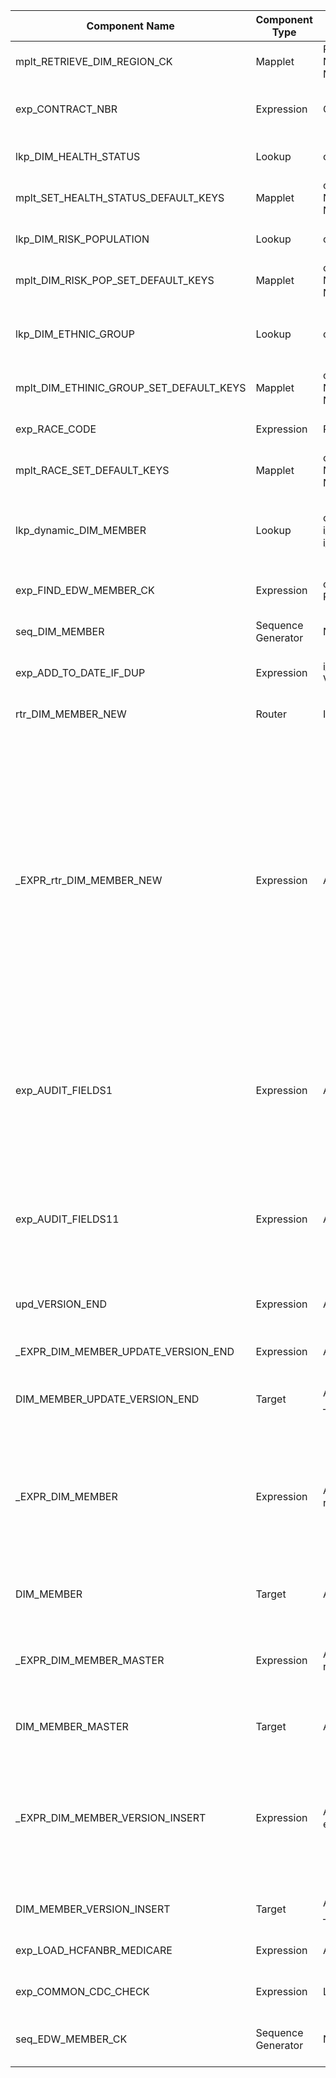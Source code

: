 | Component Name | Component Type | Input Ports | Output Ports | Expressions/Logic | Dependencies/Connections | Additional Properties |
|----------------|----------------|-------------|--------------|-------------------|--------------------------|-----------------------|
| mplt_RETRIEVE_DIM_REGION_CK | Mapplet | REGION, PLAN_DIM_ID, NATURAL_KEY_NULL_IND, NULL_ALLOWED_IND | REGION_DIM_CK | Retrieves region dimension key | exp_TRIM_DATA | Mapplet, uses lookup logic |
| exp_CONTRACT_NBR | Expression | CONTRACT_NBR, MEMBER_AMISYS_NBR | o_AMISYS_CONTRACT_NBR, o_MEDICAL_CONTRACT_NBR | o_AMISYS_CONTRACT_NBR = i_CONTRACT_NBR; o_MEDICAL_CONTRACT_NBR = SUBSTR(LTRIM(RTRIM(i_MEMBER_AMISYS_NBR)), 1, 9) | exp_TRIM_DATA | Tracing Level: Normal, Optional: true |
| lkp_DIM_HEALTH_STATUS | Lookup | o_HEALTH_STAT, PLAN_DIM_CK1 | HEALTH_STATUS_DIM_CK, HEALTH_STATUS_CODE, PLAN_DIM_CK | Lookup on DIM_HEALTH_STATUS | exp_TRIM_DATA, mplt_COMMON_RETRIEVE_DIM_PLAN_CK | Lookup caching enabled |
| mplt_SET_HEALTH_STATUS_DEFAULT_KEYS | Mapplet | o_HEALTH_STAT, PLAN_DIM_CK1, NATURAL_KEY_NULL_IND, NULL_ALLOWED_IND | PARENT_DIM_CK | Sets default keys for health status | lkp_DIM_HEALTH_STATUS, exp_TRIM_DATA | Mapplet, uses default key logic |
| lkp_DIM_RISK_POPULATION | Lookup | o_RISK_POP, PLAN_DIM_CK1 | RISK_POPULATION_DIM_CK, RISK_POPULATION_CODE, PLAN_DIM_CK | Lookup on DIM_RISK_POPULATION | exp_TRIM_DATA, mplt_COMMON_RETRIEVE_DIM_PLAN_CK | Lookup caching enabled |
| mplt_DIM_RISK_POP_SET_DEFAULT_KEYS | Mapplet | o_RISK_POP, PLAN_DIM_CK1, NATURAL_KEY_NULL_IND, NULL_ALLOWED_IND | PARENT_DIM_CK | Sets default keys for risk population | lkp_DIM_RISK_POPULATION, exp_TRIM_DATA | Mapplet, uses default key logic |
| lkp_DIM_ETHNIC_GROUP | Lookup | o_ETHINICITY, PLAN_DIM_CK_in | ETHNIC_GROUP_DIM_CK, ETHNIC_GROUP_CODE, ETHNIC_GROUP_DESC, SOURCE_DIM_CK, PLAN_DIM_CK | Lookup on DIM_ETHNIC_GROUP | exp_TRIM_DATA, mplt_COMMON_RETRIEVE_DIM_PLAN_CK | Lookup caching enabled |
| mplt_DIM_ETHINIC_GROUP_SET_DEFAULT_KEYS | Mapplet | o_ETHINICITY, PLAN_DIM_CK_in, NATURAL_KEY_NULL_IND, NULL_ALLOWED_IND | PARENT_DIM_CK | Sets default keys for ethnic group | lkp_DIM_ETHNIC_GROUP, exp_TRIM_DATA | Mapplet, uses default key logic |
| exp_RACE_CODE | Expression | RACE, RACE_CODE, PLAN_DIM_CK | o_RACE, o_RACE_DIM_CK, o_Null_Allowed_Ind_RACE, o_RACE_Null_Ind | Logic for race code assignment | exp_TRIM_DATA | Tracing Level: Normal, Optional: true |
| mplt_RACE_SET_DEFAULT_KEYS | Mapplet | o_RACE, PLAN_DIM_CK, NATURAL_KEY_NULL_IND, NULL_ALLOWED_IND | PARENT_DIM_CK | Sets default keys for race | exp_RACE_CODE | Mapplet, uses default key logic |
| lkp_dynamic_DIM_MEMBER | Lookup | o_MEMBER_NBR, i_VERSION_EFFECTIVE_DATE, i_PLAN_DIM_CK, i_EDW_MEMBER_CK | MEMBER_DIM_CK, MEMBER_NBR, PLAN_DIM_CK, EDW_MEMBER_CK, VERSION_EFFECTIVE_DATE, NewLookupRow | Dynamic lookup on DIM_MEMBER | exp_TRIM_DATA, exp_FIND_EDW_MEMBER_CK, seq_DIM_MEMBER, mplt_COMMON_RETRIEVE_DIM_PLAN_CK | Dynamic lookup, cache enabled |
| exp_FIND_EDW_MEMBER_CK | Expression | o_MEMBER_NBR_exp_TRIM_DATA, PLAN_DIM_CK, SRC_MBR_ID | o_EDW_MEMBER_CK | Uses lookup to find EDW_MEMBER_CK or assigns NEXTVAL | exp_TRIM_DATA, seq_EDW_MEMBER_CK, lkp_DIM_PRE_MBR | Tracing Level: Normal, Optional: true |
| seq_DIM_MEMBER | Sequence Generator | N/A | NEXTVAL | Generates sequence for MEMBER_DIM_CK | exp_FIND_EDW_MEMBER_CK | Shared sequence, start value: 0 |
| exp_ADD_TO_DATE_IF_DUP | Expression | i_VERSION_EFFECTIVE_DATE, VERSION_EFFECTIVE_DATE_LKP | o_VERSION_EFFECTIVE_DATE | Adds to date if duplicate version effective date | lkp_dynamic_DIM_MEMBER | Tracing Level: Normal, Optional: true |
| rtr_DIM_MEMBER_NEW | Router | INPUT fields | DEFAULT1, NEW_ROW_MEMBER | Routes rows based on target table and insert/update logic | _EXPR_rtr_DIM_MEMBER_NEW | Tracing Level: Normal, Optional: true |
| _EXPR_rtr_DIM_MEMBER_NEW | Expression | All upstream fields | All fields for rtr_DIM_MEMBER_NEW | Helper for resolving name conflicts | exp_TRIM_DATA, lkp_dynamic_DIM_MEMBER, mplt_RACE_SET_DEFAULT_KEYS, mplt_ALOC_END_DIM_DATE_CK, mplt_MARITAL_STATUS_DEFAULT_KEYS, exp_CONTRACT_NBR, mplt_DIM_ETHINIC_GROUP_SET_DEFAULT_KEYS, mplt_CERT_DATE_CK, mplt_BIRTH_DATE_DIM_CK, mplt_COMMON_SET_DEFAULT_KEYS1, exp_ADD_TO_DATE_IF_DUP, mplt_COMMON_RETRIEVE_DIM_CONTRACT_CK, mplt_DEATH_DATE_DIM_CK, mplt_MEDICAID_STATUS_SET_DEFAULT_KEYS, mplt_AUTHORIZED_LOC_CK_SET_CK_ERROR, exp_ALT_ID_WHO, exp_MEMBER_TYPE, mplt_COMMON_RETRIEVE_DIM_PLAN_CK, exp_LOAD_HCFANBR_MEDICARE, mplt_DIM_RISK_POP_SET_DEFAULT_KEYS, mplt_ALOC_START_DIM_DATE_CK, mplt_SET_HEALTH_STATUS_DEFAULT_KEYS, mplt_DIM_ADDRESS_SET_DEFAULT_KEYS, mplt_CARD_DIM_DATE_CK, mplt_COMMON_RETRIEVE_DIM_SOURCE_BY_CODE_CK, exp_COMMON_CDC_CHECK | Helper expression |
| exp_AUDIT_FIELDS1 | Expression | All audit-related fields | DELETED_IND, VERSION_END_DATE, ACTIVE_IND, DW_INSERT_AGENT_ID, DW_INSERT_DATE, DW_UPDATE_AGENT_ID, DW_UPDATE_DATE, ALTERNATE_COVERAGE_IND, updated_VERSION_END_DATE, updated_ACTIVE_IND | Audit field logic for inserts | rtr_DIM_MEMBER_NEW | Tracing Level: Normal, Optional: true |
| exp_AUDIT_FIELDS11 | Expression | All audit-related fields | DELETED_IND, VERSION_END_DATE, ACTIVE_IND, DW_INSERT_AGENT_ID, DW_INSERT_DATE, DW_UPDATE_AGENT_ID, DW_UPDATE_DATE, ALTERNATE_COVERAGE_IND, updated_VERSION_END_DATE, updated_ACTIVE_IND | Audit field logic for inserts | rtr_DIM_MEMBER_NEW | Tracing Level: Normal, Optional: true |
| upd_VERSION_END | Expression | All update-related fields | All fields for version end update | Update strategy logic | rtr_DIM_MEMBER_NEW, exp_AUDIT_FIELDS11 | Tracing Level: Normal, Optional: true |
| _EXPR_DIM_MEMBER_UPDATE_VERSION_END | Expression | All fields from upd_VERSION_END | MEMBER_DIM_CK, CURR_MEMBER_DIM_CK, ACTIVE_IND, VERSION_END_DATE | Helper for resolving name conflicts | upd_VERSION_END | Helper expression |
| DIM_MEMBER_UPDATE_VERSION_END | Target | All fields from _EXPR_DIM_MEMBER_UPDATE_VERSION_END | N/A | Upsert to DIM_MEMBER_UPDATE_VERSION_END | _EXPR_DIM_MEMBER_UPDATE_VERSION_END | Teradata, Parameterized target |
| _EXPR_DIM_MEMBER | Expression | All fields from exp_AUDIT_FIELDS1, rtr_DIM_MEMBER_NEW | MEMBER_DIM_CK, CURR_MEMBER_DIM_CK, EDW_MEMBER_CK, LAST_NAME, SEX, ACTIVE_IND, DELETED_IND, PREGNANT_IND, NICU_IND, ALTERNATE_COVERAGE_IND, MEMBER_NBR_TRIM, DW_INSERT_AGENT_ID, DW_INSERT_USER_ID, DW_UPDATE_AGENT_ID, DW_UPDATE_USER_ID | Helper for resolving name conflicts | exp_AUDIT_FIELDS1, rtr_DIM_MEMBER_NEW | Helper expression |
| DIM_MEMBER | Target | All fields from _EXPR_DIM_MEMBER | N/A | Insert to DIM_MEMBER | _EXPR_DIM_MEMBER | Teradata, Parameterized target |
| _EXPR_DIM_MEMBER_MASTER | Expression | All fields from exp_AUDIT_FIELDS1, rtr_DIM_MEMBER_NEW | EDW_MEMBER_CK, DW_INSERT_AGENT_ID, DW_INSERT_USER_ID, DW_UPDATE_AGENT_ID, DW_UPDATE_USER_ID, MEMBER_NBR_TRIM, DELETED_IND | Helper for resolving name conflicts | exp_AUDIT_FIELDS1, rtr_DIM_MEMBER_NEW | Helper expression |
| DIM_MEMBER_MASTER | Target | All fields from _EXPR_DIM_MEMBER_MASTER | N/A | Insert to DIM_MEMBER_MASTER | _EXPR_DIM_MEMBER_MASTER | Teradata, Parameterized target |
| _EXPR_DIM_MEMBER_VERSION_INSERT | Expression | All fields from rtr_DIM_MEMBER_NEW, exp_AUDIT_FIELDS11 | MEMBER_DIM_CK, CURR_MEMBER_DIM_CK, LAST_NAME, SEX, ACTIVE_IND, DELETED_IND, PREGNANT_IND, NICU_IND, ALTERNATE_COVERAGE_IND, MEMBER_NBR_TRIM, DW_INSERT_AGENT_ID, DW_INSERT_USER_ID, DW_UPDATE_AGENT_ID, DW_UPDATE_USER_ID | Helper for resolving name conflicts | rtr_DIM_MEMBER_NEW, exp_AUDIT_FIELDS11 | Helper expression |
| DIM_MEMBER_VERSION_INSERT | Target | All fields from _EXPR_DIM_MEMBER_VERSION_INSERT | N/A | Insert to DIM_MEMBER_VERSION_INSERT | _EXPR_DIM_MEMBER_VERSION_INSERT | Teradata, Parameterized target |
| exp_LOAD_HCFANBR_MEDICARE | Expression | All Medicare-related fields | HCFA_NBR | Medicare logic for HCFA_NBR | exp_TRIM_DATA, mplt_COMMON_RETRIEVE_DIM_BUS_LINE_CK | Tracing Level: Normal, Optional: true |
| exp_COMMON_CDC_CHECK | Expression | LAST_ACTION_IND | v_LAST_ACTION | CDC logic for last action flag | exp_TRIM_DATA | Tracing Level: Normal, Optional: true |
| seq_EDW_MEMBER_CK | Sequence Generator | N/A | NEXTVAL | Generates sequence for EDW_MEMBER_CK | exp_FIND_EDW_MEMBER_CK | Shared sequence, start value: 14855528 |
